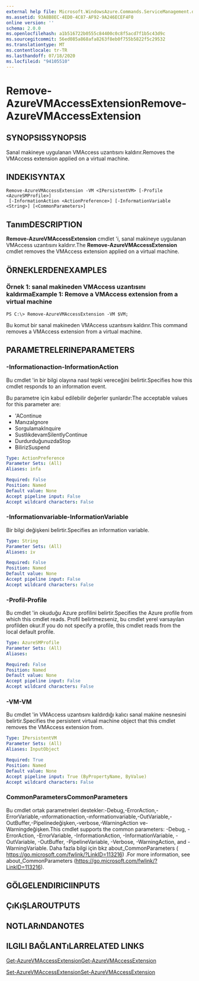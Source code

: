 ```yaml
---
external help file: Microsoft.WindowsAzure.Commands.ServiceManagement.dll-Help.xml
ms.assetid: 93A8B8EC-4ED0-4C87-AF92-9A246ECEF4F0
online version: ''
schema: 2.0.0
ms.openlocfilehash: a1b516722b0555c84400c0c8f5acd7f1b5c43d9c
ms.sourcegitcommit: 56ed085a868afa8263f8eb0f755b5822f5c29532
ms.translationtype: MT
ms.contentlocale: tr-TR
ms.lasthandoff: 07/18/2020
ms.locfileid: "94105510"
---
```

# <span data-ttu-id="755a4-101">Remove-AzureVMAccessExtension</span><span class="sxs-lookup"><span data-stu-id="755a4-101">Remove-AzureVMAccessExtension</span></span>

## <span data-ttu-id="755a4-102">SYNOPSIS</span><span class="sxs-lookup"><span data-stu-id="755a4-102">SYNOPSIS</span></span>
<span data-ttu-id="755a4-103">Sanal makineye uygulanan VMAccess uzantısını kaldırır.</span><span class="sxs-lookup"><span data-stu-id="755a4-103">Removes the VMAccess extension applied on a virtual machine.</span></span>

## <span data-ttu-id="755a4-104">INDEKI</span><span class="sxs-lookup"><span data-stu-id="755a4-104">SYNTAX</span></span>

```
Remove-AzureVMAccessExtension -VM <IPersistentVM> [-Profile <AzureSMProfile>]
 [-InformationAction <ActionPreference>] [-InformationVariable <String>] [<CommonParameters>]
```

## <span data-ttu-id="755a4-105">Tanım</span><span class="sxs-lookup"><span data-stu-id="755a4-105">DESCRIPTION</span></span>
<span data-ttu-id="755a4-106">**Remove-AzureVMAccessExtension** cmdlet 'i, sanal makineye uygulanan VMAccess uzantısını kaldırır.</span><span class="sxs-lookup"><span data-stu-id="755a4-106">The **Remove-AzureVMAccessExtension** cmdlet removes the VMAccess extension applied on a virtual machine.</span></span>

## <span data-ttu-id="755a4-107">ÖRNEKLERDEN</span><span class="sxs-lookup"><span data-stu-id="755a4-107">EXAMPLES</span></span>

### <span data-ttu-id="755a4-108">Örnek 1: sanal makineden VMAccess uzantısını kaldırma</span><span class="sxs-lookup"><span data-stu-id="755a4-108">Example 1: Remove a VMAccess extension from a virtual machine</span></span>
```
PS C:\> Remove-AzureVMAccessExtension -VM $VM;
```

<span data-ttu-id="755a4-109">Bu komut bir sanal makineden VMAccess uzantısını kaldırır.</span><span class="sxs-lookup"><span data-stu-id="755a4-109">This command removes a VMAccess extension from a virtual machine.</span></span>

## <span data-ttu-id="755a4-110">PARAMETRELERINE</span><span class="sxs-lookup"><span data-stu-id="755a4-110">PARAMETERS</span></span>

### <span data-ttu-id="755a4-111">-Informationaction</span><span class="sxs-lookup"><span data-stu-id="755a4-111">-InformationAction</span></span>
<span data-ttu-id="755a4-112">Bu cmdlet 'in bir bilgi olayına nasıl tepki vereceğini belirtir.</span><span class="sxs-lookup"><span data-stu-id="755a4-112">Specifies how this cmdlet responds to an information event.</span></span>

<span data-ttu-id="755a4-113">Bu parametre için kabul edilebilir değerler şunlardır:</span><span class="sxs-lookup"><span data-stu-id="755a4-113">The acceptable values for this parameter are:</span></span>

- <span data-ttu-id="755a4-114">'A</span><span class="sxs-lookup"><span data-stu-id="755a4-114">Continue</span></span>
- <span data-ttu-id="755a4-115">Manıza</span><span class="sxs-lookup"><span data-stu-id="755a4-115">Ignore</span></span>
- <span data-ttu-id="755a4-116">Sorgulamak</span><span class="sxs-lookup"><span data-stu-id="755a4-116">Inquire</span></span>
- <span data-ttu-id="755a4-117">Sustlıkdevam</span><span class="sxs-lookup"><span data-stu-id="755a4-117">SilentlyContinue</span></span>
- <span data-ttu-id="755a4-118">Durdurduğunuzda</span><span class="sxs-lookup"><span data-stu-id="755a4-118">Stop</span></span>
- <span data-ttu-id="755a4-119">Biliriz</span><span class="sxs-lookup"><span data-stu-id="755a4-119">Suspend</span></span>

```yaml
Type: ActionPreference
Parameter Sets: (All)
Aliases: infa

Required: False
Position: Named
Default value: None
Accept pipeline input: False
Accept wildcard characters: False
```

### <span data-ttu-id="755a4-120">-Informationvariable</span><span class="sxs-lookup"><span data-stu-id="755a4-120">-InformationVariable</span></span>
<span data-ttu-id="755a4-121">Bir bilgi değişkeni belirtir.</span><span class="sxs-lookup"><span data-stu-id="755a4-121">Specifies an information variable.</span></span>

```yaml
Type: String
Parameter Sets: (All)
Aliases: iv

Required: False
Position: Named
Default value: None
Accept pipeline input: False
Accept wildcard characters: False
```

### <span data-ttu-id="755a4-122">-Profil</span><span class="sxs-lookup"><span data-stu-id="755a4-122">-Profile</span></span>
<span data-ttu-id="755a4-123">Bu cmdlet 'in okuduğu Azure profilini belirtir.</span><span class="sxs-lookup"><span data-stu-id="755a4-123">Specifies the Azure profile from which this cmdlet reads.</span></span>
<span data-ttu-id="755a4-124">Profil belirtmezseniz, bu cmdlet yerel varsayılan profilden okur.</span><span class="sxs-lookup"><span data-stu-id="755a4-124">If you do not specify a profile, this cmdlet reads from the local default profile.</span></span>

```yaml
Type: AzureSMProfile
Parameter Sets: (All)
Aliases: 

Required: False
Position: Named
Default value: None
Accept pipeline input: False
Accept wildcard characters: False
```

### <span data-ttu-id="755a4-125">-VM</span><span class="sxs-lookup"><span data-stu-id="755a4-125">-VM</span></span>
<span data-ttu-id="755a4-126">Bu cmdlet 'in VMAccess uzantısını kaldırdığı kalıcı sanal makine nesnesini belirtir.</span><span class="sxs-lookup"><span data-stu-id="755a4-126">Specifies the persistent virtual machine object that this cmdlet removes the VMAccess extension from.</span></span>

```yaml
Type: IPersistentVM
Parameter Sets: (All)
Aliases: InputObject

Required: True
Position: Named
Default value: None
Accept pipeline input: True (ByPropertyName, ByValue)
Accept wildcard characters: False
```

### <span data-ttu-id="755a4-127">CommonParameters</span><span class="sxs-lookup"><span data-stu-id="755a4-127">CommonParameters</span></span>
<span data-ttu-id="755a4-128">Bu cmdlet ortak parametreleri destekler:-Debug,-ErrorAction,-ErrorVariable,-ınformationaction,-ınformationvariable,-OutVariable,-OutBuffer,-Pipelinedeğişken,-verbose,-WarningAction ve-Warningdeğişken.</span><span class="sxs-lookup"><span data-stu-id="755a4-128">This cmdlet supports the common parameters: -Debug, -ErrorAction, -ErrorVariable, -InformationAction, -InformationVariable, -OutVariable, -OutBuffer, -PipelineVariable, -Verbose, -WarningAction, and -WarningVariable.</span></span> <span data-ttu-id="755a4-129">Daha fazla bilgi için bkz about_CommonParameters ( https://go.microsoft.com/fwlink/?LinkID=113216) .</span><span class="sxs-lookup"><span data-stu-id="755a4-129">For more information, see about_CommonParameters (https://go.microsoft.com/fwlink/?LinkID=113216).</span></span>

## <span data-ttu-id="755a4-130">GÖLGELENDIRICI</span><span class="sxs-lookup"><span data-stu-id="755a4-130">INPUTS</span></span>

## <span data-ttu-id="755a4-131">ÇıKıŞLAR</span><span class="sxs-lookup"><span data-stu-id="755a4-131">OUTPUTS</span></span>

## <span data-ttu-id="755a4-132">NOTLARıNDA</span><span class="sxs-lookup"><span data-stu-id="755a4-132">NOTES</span></span>

## <span data-ttu-id="755a4-133">ILGILI BAĞLANTıLAR</span><span class="sxs-lookup"><span data-stu-id="755a4-133">RELATED LINKS</span></span>

[<span data-ttu-id="755a4-134">Get-AzureVMAccessExtension</span><span class="sxs-lookup"><span data-stu-id="755a4-134">Get-AzureVMAccessExtension</span></span>](./Get-AzureVMAccessExtension.md)

[<span data-ttu-id="755a4-135">Set-AzureVMAccessExtension</span><span class="sxs-lookup"><span data-stu-id="755a4-135">Set-AzureVMAccessExtension</span></span>](./Set-AzureVMAccessExtension.md)


